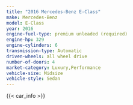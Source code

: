 ```yaml
---
title: "2016 Mercedes-Benz E-Class"
make: Mercedes-Benz
model: E-Class
year: 2016
engine-fuel-type: premium unleaded (required)
engine-hp: 329
engine-cylinders: 6
transmission-type: Automatic
driven-wheels: all wheel drive
number-of-doors: 4
market-category: Luxury,Performance
vehicle-size: Midsize
vehicle-style: Sedan
---
```


{{< car_info >}}
